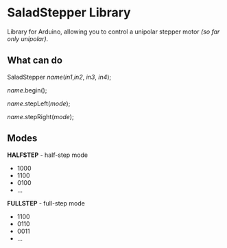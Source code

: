 SaladStepper Library
===
Library for Arduino, allowing you to control a unipolar stepper motor *(so far only unipolar)*.

What can do
---
SaladStepper *name*(*in1*,*in2*, *in3*, *in4*);

*name*.begin();

*name*.stepLeft(*mode*);

*name*.stepRight(*mode*);

Modes
---
**HALFSTEP** - half-step mode
* 1000
* 1100
* 0100
* ...

**FULLSTEP** - full-step mode
* 1100
* 0110
* 0011
* ...
